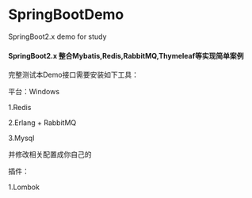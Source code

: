# SpringBootDemo
SpringBoot2.x demo for study

#### SpringBoot2.x 整合Mybatis,Redis,RabbitMQ,Thymeleaf等实现简单案例


完整测试本Demo接口需要安装如下工具：

平台：Windows

1.Redis

2.Erlang + RabbitMQ

3.Mysql

并修改相关配置成你自己的

插件：

1.Lombok
